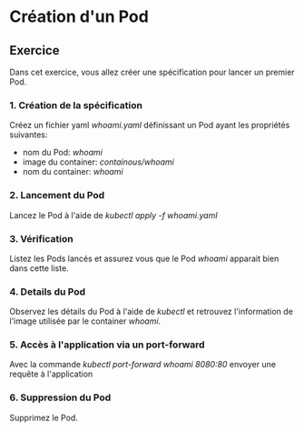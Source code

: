# Création d'un Pod

## Exercice

Dans cet exercice, vous allez créer une spécification pour lancer un premier Pod.

### 1. Création de la spécification

Créez un fichier yaml *whoami.yaml* définissant un Pod ayant les propriétés suivantes:
- nom du Pod: *whoami*
- image du container: *containous/whoami*
- nom du container: *whoami*

### 2. Lancement du Pod

Lancez le Pod à l'aide de *kubectl apply -f whoami.yaml*

### 3. Vérification

Listez les Pods lancés et assurez vous que le Pod *whoami* apparait bien dans cette liste.

### 4. Details du Pod

Observez les détails du Pod à l'aide de *kubectl* et retrouvez l'information de l'image utilisée par le container *whoami*.

### 5. Accès à l'application via un port-forward

Avec la commande *kubectl port-forward whoami 8080:80* envoyer une requête à l'application

### 6. Suppression du Pod

Supprimez le Pod.


